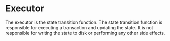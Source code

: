 # Executor

The executor is the state transition function. The state transition function is responsible for executing a transaction and updating the state. It is not responsible for writing the state to disk or performing any other side effects.

<!-- High level -->

<!-- internal movement  -->
